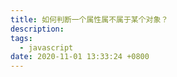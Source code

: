 ```yaml
---
title: 如何判断一个属性属不属于某个对象？
description:
tags:
  - javascript
date: 2020-11-01 13:33:24 +0800
---
```


